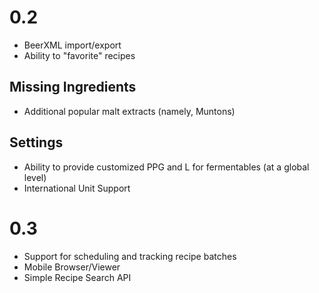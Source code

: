 0.2
====
* BeerXML import/export
* Ability to "favorite" recipes

Missing Ingredients
--------------------
* Additional popular malt extracts (namely, Muntons)

Settings
--------
* Ability to provide customized PPG and L for fermentables (at a global level)
* International Unit Support

0.3
====
* Support for scheduling and tracking recipe batches
* Mobile Browser/Viewer
* Simple Recipe Search API

